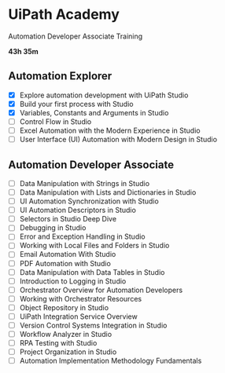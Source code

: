 # UiPath Academy

Automation Developer Associate Training

**43h 35m**

## Automation Explorer
- [x] Explore automation development with UiPath Studio
- [x] Build your first process with Studio
- [x] Variables, Constants and Arguments in Studio
- [ ] Control Flow in Studio
- [ ] Excel Automation with the Modern Experience in Studio
- [ ] User Interface (UI) Automation with Modern Design in Studio

## Automation Developer Associate
- [ ] Data Manipulation with Strings in Studio
- [ ] Data Manipulation with Lists and Dictionaries in Studio
- [ ] UI Automation Synchronization with Studio
- [ ] UI Automation Descriptors in Studio
- [ ] Selectors in Studio Deep Dive
- [ ] Debugging in Studio
- [ ] Error and Exception Handling in Studio
- [ ] Working with Local Files and Folders in Studio
- [ ] Email Automation With Studio
- [ ] PDF Automation with Studio
- [ ] Data Manipulation with Data Tables in Studio
- [ ] Introduction to Logging in Studio
- [ ] Orchestrator Overview for Automation Developers
- [ ] Working with Orchestrator Resources
- [ ] Object Repository in Studio
- [ ] UiPath Integration Service Overview
- [ ] Version Control Systems Integration in Studio
- [ ]  Workflow Analyzer in Studio
- [ ] RPA Testing with Studio
- [ ] Project Organization in Studio
- [ ] Automation Implementation Methodology Fundamentals